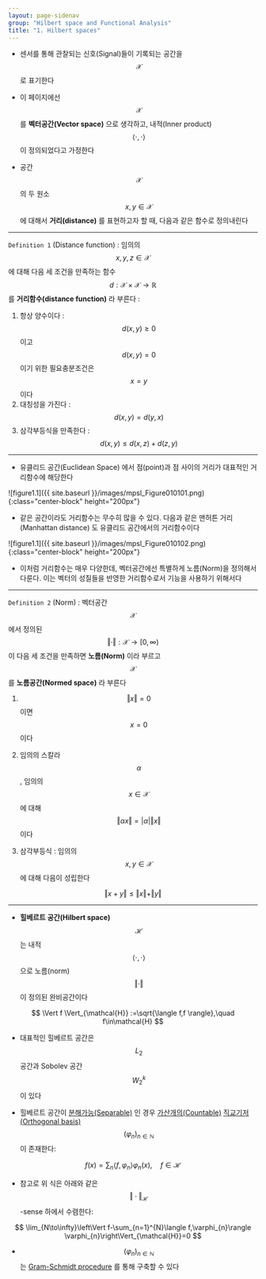 ```yaml
---
layout: page-sidenav
group: "Hilbert space and Functional Analysis"
title: "1. Hilbert spaces"
---
```


- 센서를 통해 관찰되는 신호(Signal)들이 기록되는 공간을 $$ \mathcal{X} $$ 로 표기한다

- 이 페이지에선 $$ \mathcal{X} $$ 를 **벡터공간(Vector space)** 으로 생각하고, 내적(Inner product) $$ \langle \cdot, \cdot \rangle $$ 이 정의되었다고 가정한다

- 공간 $$ \mathcal{X}$$ 의 두 원소 $$ x, y \in \mathcal{X} $$ 에 대해서 **거리(distance)** 를 표현하고자 할 때, 다음과 같은 함수로 정의내린다

---

`Definition 1` (Distance function) : 임의의 $$ x,y,z \in \mathcal{X} $$ 에 대해 다음 세 조건을 만족하는 함수 $$ d:\mathcal{X}\times\mathcal{X}\to\mathbb{R} $$ 를 **거리함수(distance function)** 라 부른다 :

1. 항상 양수이다 : $$ d(x,y)\geq 0 $$ 이고 $$ d(x,y)=0 $$ 이기 위한 필요충분조건은 $$ x=y $$ 이다
2. 대칭성을 가진다 : $$ d(x,y) = d(y,x) $$
3. 삼각부등식을 만족한다 : $$ d(x,y) \leq d(x,z) + d(z,y) $$

---

- 유클리드 공간(Euclidean Space) 에서 점(point)과 점 사이의 거리가 대표적인 거리함수에 해당한다

![figure1.1]({{ site.baseurl }}/images/mpsl_Figure010101.png){:class="center-block" height="200px"}

- 같은 공간이라도 거리함수는 무수히 많을 수 있다. 다음과 같은 맨허튼 거리(Manhattan distance) 도 유클리드 공간에서의 거리함수이다

![figure1.1]({{ site.baseurl }}/images/mpsl_Figure010102.png){:class="center-block" height="200px"}

- 이처럼 거리함수는 매우 다양한데, 벡터공간에선 특별하게 노름(Norm)을 정의해서 다룬다. 이는 벡터의 성질들을 반영한 거리함수로서 기능을 사용하기 위해서다

---

`Definition 2` (Norm) : 벡터공간 $$ \mathcal{X} $$ 에서 정의된 $$ \Vert \cdot \Vert : \mathcal{X} \to [0,\infty) $$ 이 다음 세 조건을 만족하면 **노름(Norm)** 이라 부르고 $$ \mathcal{X} $$ 를 **노름공간(Normed space)** 라 부른다

1. $$ \Vert x \Vert = 0 $$ 이면 $$ x = 0 $$ 이다

2. 임의의 스칼라 $$ \alpha $$, 임의의 $$ x\in\mathcal{X} $$ 에 대해 $$ \Vert \alpha x \Vert = \vert \alpha \vert \Vert x \Vert $$ 이다

3. 삼각부등식 : 임의의 $$ x,y\in\mathcal{X} $$ 에 대해 다음이 성립한다

$$
\Vert x+y \Vert \leq \Vert x \Vert + \Vert y \Vert
$$
 
---

- **힐베르트 공간(Hilbert space)** $$ \mathcal{H} $$ 는 내적 $$ \langle\cdot,\cdot\rangle $$ 으로 노름(norm) $$ \Vert \cdot \Vert $$ 이 정의된 완비공간이다

$$
\Vert f \Vert_{\mathcal{H}} :=\sqrt{\langle f,f \rangle},\quad f\in\mathcal{H}
$$

- 대표적인 힐베르트 공간은 $$ L_{2} $$ 공간과 Sobolev 공간 $$ W_{2}^{k} $$ 이 있다

- 힐베르트 공간이 [분해가능(Separable)](https://en.wikipedia.org/wiki/Separable_space) 인 경우 [가산개의(Countable)](https://en.wikipedia.org/wiki/Countable_set) [직교기저(Orthogonal basis)](https://en.wikipedia.org/wiki/Orthonormal_basis) $$ (\varphi_{n})_{n\in\mathbb{N}} $$ 이 존재한다:

$$
f (x) = \sum_{n}\langle f,\varphi_{n} \rangle\varphi_{n}(x),\quad f\in\mathcal{H}
$$

- 참고로 위 식은 아래와 같은 $$ \Vert \cdot \Vert_{\mathcal{H}} $$ -sense 하에서 수렴한다:

$$
\lim_{N\to\infty}\left\Vert f-\sum_{n=1}^{N}\langle f,\varphi_{n}\rangle \varphi_{n}\right\Vert_{\mathcal{H}}=0
$$

- $$ (\varphi_{n})_{n\in\mathbb{N}} $$ 는 [Gram-Schmidt procedure](https://en.wikipedia.org/wiki/Gram%E2%80%93Schmidt_process) 를 통해 구축할 수 있다






